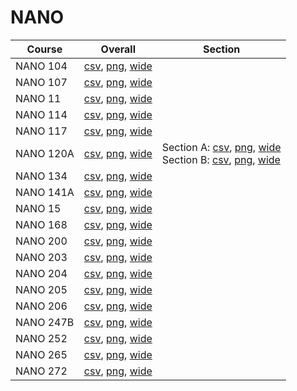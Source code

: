 # NANO

| Course | Overall | Section |
| ------ | ------- | ------- |
| NANO 104 | [csv](https://github.com/UCSD-Historical-Enrollment-Data/2025Winter/blob/main/overall/NANO%20104.csv), [png](https://raw.githubusercontent.com/UCSD-Historical-Enrollment-Data/2025Winter/main/plot_overall/NANO%20104.png), [wide](https://raw.githubusercontent.com/UCSD-Historical-Enrollment-Data/2025Winter/main/plot_overall_wide/NANO%20104.png) |  |
| NANO 107 | [csv](https://github.com/UCSD-Historical-Enrollment-Data/2025Winter/blob/main/overall/NANO%20107.csv), [png](https://raw.githubusercontent.com/UCSD-Historical-Enrollment-Data/2025Winter/main/plot_overall/NANO%20107.png), [wide](https://raw.githubusercontent.com/UCSD-Historical-Enrollment-Data/2025Winter/main/plot_overall_wide/NANO%20107.png) |  |
| NANO 11 | [csv](https://github.com/UCSD-Historical-Enrollment-Data/2025Winter/blob/main/overall/NANO%2011.csv), [png](https://raw.githubusercontent.com/UCSD-Historical-Enrollment-Data/2025Winter/main/plot_overall/NANO%2011.png), [wide](https://raw.githubusercontent.com/UCSD-Historical-Enrollment-Data/2025Winter/main/plot_overall_wide/NANO%2011.png) |  |
| NANO 114 | [csv](https://github.com/UCSD-Historical-Enrollment-Data/2025Winter/blob/main/overall/NANO%20114.csv), [png](https://raw.githubusercontent.com/UCSD-Historical-Enrollment-Data/2025Winter/main/plot_overall/NANO%20114.png), [wide](https://raw.githubusercontent.com/UCSD-Historical-Enrollment-Data/2025Winter/main/plot_overall_wide/NANO%20114.png) |  |
| NANO 117 | [csv](https://github.com/UCSD-Historical-Enrollment-Data/2025Winter/blob/main/overall/NANO%20117.csv), [png](https://raw.githubusercontent.com/UCSD-Historical-Enrollment-Data/2025Winter/main/plot_overall/NANO%20117.png), [wide](https://raw.githubusercontent.com/UCSD-Historical-Enrollment-Data/2025Winter/main/plot_overall_wide/NANO%20117.png) |  |
| NANO 120A | [csv](https://github.com/UCSD-Historical-Enrollment-Data/2025Winter/blob/main/overall/NANO%20120A.csv), [png](https://raw.githubusercontent.com/UCSD-Historical-Enrollment-Data/2025Winter/main/plot_overall/NANO%20120A.png), [wide](https://raw.githubusercontent.com/UCSD-Historical-Enrollment-Data/2025Winter/main/plot_overall_wide/NANO%20120A.png) | Section A: [csv](https://github.com/UCSD-Historical-Enrollment-Data/2025Winter/blob/main/section/NANO%20120A_A.csv), [png](https://raw.githubusercontent.com/UCSD-Historical-Enrollment-Data/2025Winter/main/plot_section/NANO%20120A_A.png), [wide](https://raw.githubusercontent.com/UCSD-Historical-Enrollment-Data/2025Winter/main/plot_section_wide/NANO%20120A_A.png)<br>Section B: [csv](https://github.com/UCSD-Historical-Enrollment-Data/2025Winter/blob/main/section/NANO%20120A_B.csv), [png](https://raw.githubusercontent.com/UCSD-Historical-Enrollment-Data/2025Winter/main/plot_section/NANO%20120A_B.png), [wide](https://raw.githubusercontent.com/UCSD-Historical-Enrollment-Data/2025Winter/main/plot_section_wide/NANO%20120A_B.png) |
| NANO 134 | [csv](https://github.com/UCSD-Historical-Enrollment-Data/2025Winter/blob/main/overall/NANO%20134.csv), [png](https://raw.githubusercontent.com/UCSD-Historical-Enrollment-Data/2025Winter/main/plot_overall/NANO%20134.png), [wide](https://raw.githubusercontent.com/UCSD-Historical-Enrollment-Data/2025Winter/main/plot_overall_wide/NANO%20134.png) |  |
| NANO 141A | [csv](https://github.com/UCSD-Historical-Enrollment-Data/2025Winter/blob/main/overall/NANO%20141A.csv), [png](https://raw.githubusercontent.com/UCSD-Historical-Enrollment-Data/2025Winter/main/plot_overall/NANO%20141A.png), [wide](https://raw.githubusercontent.com/UCSD-Historical-Enrollment-Data/2025Winter/main/plot_overall_wide/NANO%20141A.png) |  |
| NANO 15 | [csv](https://github.com/UCSD-Historical-Enrollment-Data/2025Winter/blob/main/overall/NANO%2015.csv), [png](https://raw.githubusercontent.com/UCSD-Historical-Enrollment-Data/2025Winter/main/plot_overall/NANO%2015.png), [wide](https://raw.githubusercontent.com/UCSD-Historical-Enrollment-Data/2025Winter/main/plot_overall_wide/NANO%2015.png) |  |
| NANO 168 | [csv](https://github.com/UCSD-Historical-Enrollment-Data/2025Winter/blob/main/overall/NANO%20168.csv), [png](https://raw.githubusercontent.com/UCSD-Historical-Enrollment-Data/2025Winter/main/plot_overall/NANO%20168.png), [wide](https://raw.githubusercontent.com/UCSD-Historical-Enrollment-Data/2025Winter/main/plot_overall_wide/NANO%20168.png) |  |
| NANO 200 | [csv](https://github.com/UCSD-Historical-Enrollment-Data/2025Winter/blob/main/overall/NANO%20200.csv), [png](https://raw.githubusercontent.com/UCSD-Historical-Enrollment-Data/2025Winter/main/plot_overall/NANO%20200.png), [wide](https://raw.githubusercontent.com/UCSD-Historical-Enrollment-Data/2025Winter/main/plot_overall_wide/NANO%20200.png) |  |
| NANO 203 | [csv](https://github.com/UCSD-Historical-Enrollment-Data/2025Winter/blob/main/overall/NANO%20203.csv), [png](https://raw.githubusercontent.com/UCSD-Historical-Enrollment-Data/2025Winter/main/plot_overall/NANO%20203.png), [wide](https://raw.githubusercontent.com/UCSD-Historical-Enrollment-Data/2025Winter/main/plot_overall_wide/NANO%20203.png) |  |
| NANO 204 | [csv](https://github.com/UCSD-Historical-Enrollment-Data/2025Winter/blob/main/overall/NANO%20204.csv), [png](https://raw.githubusercontent.com/UCSD-Historical-Enrollment-Data/2025Winter/main/plot_overall/NANO%20204.png), [wide](https://raw.githubusercontent.com/UCSD-Historical-Enrollment-Data/2025Winter/main/plot_overall_wide/NANO%20204.png) |  |
| NANO 205 | [csv](https://github.com/UCSD-Historical-Enrollment-Data/2025Winter/blob/main/overall/NANO%20205.csv), [png](https://raw.githubusercontent.com/UCSD-Historical-Enrollment-Data/2025Winter/main/plot_overall/NANO%20205.png), [wide](https://raw.githubusercontent.com/UCSD-Historical-Enrollment-Data/2025Winter/main/plot_overall_wide/NANO%20205.png) |  |
| NANO 206 | [csv](https://github.com/UCSD-Historical-Enrollment-Data/2025Winter/blob/main/overall/NANO%20206.csv), [png](https://raw.githubusercontent.com/UCSD-Historical-Enrollment-Data/2025Winter/main/plot_overall/NANO%20206.png), [wide](https://raw.githubusercontent.com/UCSD-Historical-Enrollment-Data/2025Winter/main/plot_overall_wide/NANO%20206.png) |  |
| NANO 247B | [csv](https://github.com/UCSD-Historical-Enrollment-Data/2025Winter/blob/main/overall/NANO%20247B.csv), [png](https://raw.githubusercontent.com/UCSD-Historical-Enrollment-Data/2025Winter/main/plot_overall/NANO%20247B.png), [wide](https://raw.githubusercontent.com/UCSD-Historical-Enrollment-Data/2025Winter/main/plot_overall_wide/NANO%20247B.png) |  |
| NANO 252 | [csv](https://github.com/UCSD-Historical-Enrollment-Data/2025Winter/blob/main/overall/NANO%20252.csv), [png](https://raw.githubusercontent.com/UCSD-Historical-Enrollment-Data/2025Winter/main/plot_overall/NANO%20252.png), [wide](https://raw.githubusercontent.com/UCSD-Historical-Enrollment-Data/2025Winter/main/plot_overall_wide/NANO%20252.png) |  |
| NANO 265 | [csv](https://github.com/UCSD-Historical-Enrollment-Data/2025Winter/blob/main/overall/NANO%20265.csv), [png](https://raw.githubusercontent.com/UCSD-Historical-Enrollment-Data/2025Winter/main/plot_overall/NANO%20265.png), [wide](https://raw.githubusercontent.com/UCSD-Historical-Enrollment-Data/2025Winter/main/plot_overall_wide/NANO%20265.png) |  |
| NANO 272 | [csv](https://github.com/UCSD-Historical-Enrollment-Data/2025Winter/blob/main/overall/NANO%20272.csv), [png](https://raw.githubusercontent.com/UCSD-Historical-Enrollment-Data/2025Winter/main/plot_overall/NANO%20272.png), [wide](https://raw.githubusercontent.com/UCSD-Historical-Enrollment-Data/2025Winter/main/plot_overall_wide/NANO%20272.png) |  |
